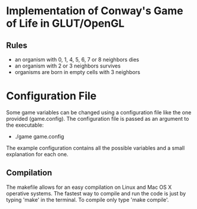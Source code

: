 # Implementation of Conway's Game of Life in GLUT/OpenGL ###

## Rules
* an organism with 0, 1, 4, 5, 6, 7 or 8 neighbors dies
* an organism with 2 or 3 neighbors survives
* organisms are born in empty cells with 3 neighbors

# Configuration File ####

Some game variables can be changed using a configuration file like the one provided (game.config). The configuration file is passed as an argument to the executable:

* ./game game.config

The example configuration contains all the possible variables and a small explanation for each one.

## Compilation

The makefile allows for an easy compilation on Linux and Mac OS X operative systems. The fastest way to compile and run the code is just by typing 'make' in the terminal. To compile only type 'make compile'.
